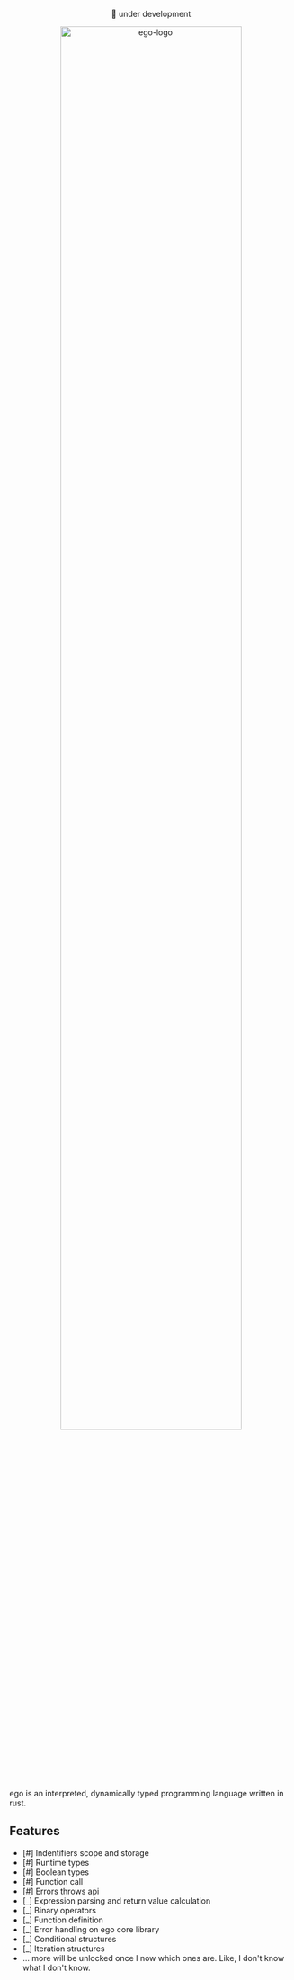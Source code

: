 <p align="center">
🚧 under development
</p>

<p align="center">
<img src="https://github.com/noreplydev/ego/assets/99766455/cb38124b-e058-493c-8ea4-08a3788cfa85" alt="ego-logo" width="80%">
</p>

ego is an interpreted, dynamically typed programming language written in rust.

## Features

- [#] Indentifiers scope and storage
- [#] Runtime types
- [#] Boolean types
- [#] Function call
- [#] Errors throws api
- [_] Expression parsing and return value calculation
- [_] Binary operators
- [_] Function definition
- [_] Error handling on ego core library 
- [_] Conditional structures
- [_] Iteration structures
- ... more will be unlocked once I now which ones are. Like, I don't know what I don't know.